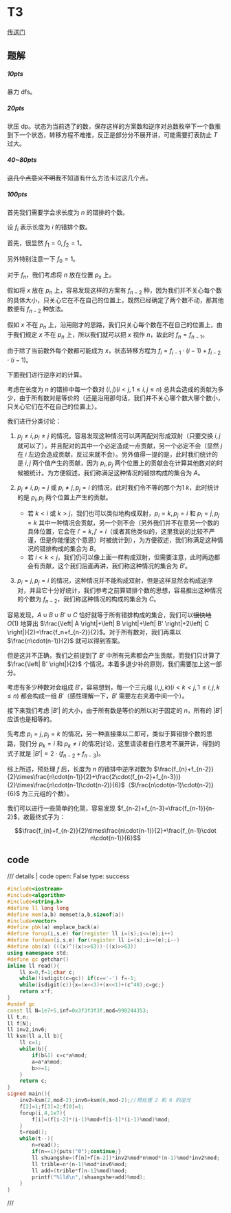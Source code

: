 # T3
[传送门](https://local.cwoi.com.cn:8443/contest/C0217/problem/C)


## 题解
##### 10pts

暴力 dfs。

##### 20pts

状压 dp。状态为当前选了的数，保存这样的方案数和逆序对总数枚举下一个数推到下一个状态，转移方程不难推，反正是部分分不展开讲，可能需要打表防止 $T$ 过大。

##### 40~80pts

~~这几个点意义不明~~我不知道有什么方法卡过这几个点。

##### 100pts

首先我们需要学会求长度为 $n$ 的错排的个数。

设 $f_i$ 表示长度为 $i$ 的错排个数。

首先，很显然 $f_1=0,f_2=1$。

另外特别注意一下 $f_0=1$。

对于 $f_n$，我们考虑将 $n$ 放在位置 $p_x$ 上。

假如将 $x$ 放在 $p_n$ 上，容易发现这样的方案有 $f_{n-2}$ 种，因为我们并不关心每个数的具体大小，只关心它在不在自己的位置上，既然已经确定了两个数不动，那其他数便有 $f_{n-2}$ 种放法。

假如 $x$ 不在 $p_n$ 上，沿用刚才的思路，我们只关心每个数在不在自己的位置上，由于我们规定 $x$ 不在 $p_n$ 上，所以我们就可以把 $x$ 视作 $n$，故此时 $f_n=f_{n-1}$。

由于除了当前数外每个数都可能成为 $x$，状态转移方程为 $f_i=f_{i-1}\cdot(i-1)+f_{i-2}\cdot(i-1)$。

下面我们进行逆序对的计算。

考虑在长度为 $n$ 的错排中每一个数对 $(i,j)(i<j,1 \le i,j \le n)$ 总共会造成的贡献为多少，由于所有数对是等价的（还是沿用那句话，我们并不关心哪个数大哪个数小，只关心它们在不在自己的位置上）。

我们进行分类讨论：
1. $p_j\ne i,p_i \ne j$ 的情况。容易发现这种情况可以两两配对形成双射（只要交换 $i,j$ 就可以了），并且配对的其中一个必定造成一点贡献，另一个必定不会（显然 $j$ 在 $i$ 左边会造成贡献，反过来就不会）。另外值得一提的是，此时我们统计的是 $i,j$ 两个值产生的贡献，因为 $p_i,p_j$ 两个位置上的贡献会在计算其他数对的时候被统计。为方便叙述，我们称满足这种情况的错排构成的集合为 $A$。

1. $p_j \ne i,p_i = j$ 或 $p_i \ne j,p_j = i$ 的情况，此时我们令不等的那个为1 $k$，此时统计的是 $p_i,p_j$ 两个位置上产生的贡献。
	- 若 $k<i$ 或 $k>j$，我们也可以类似地构成双射，$p_i=k,p_j=i$ 和 $p_i=j,p_j=k$ 其中一种情况会贡献，另一个则不会（另外我们并不在意另一个数的具体位置，它会在 $i'=k,j'=i$（或者其他类似的，这里我说的比较不严谨，但是你能懂这个意思）时被统计到），为方便叙述，我们称满足这种情况的错排构成的集合为 $B$。
   - 若 $i < k < j$，我们仍可以像上面一样构成双射，但需要注意，此时两边都会有贡献，这个我们后面再讲，我们称这种情况的集合为 $B'$。
1. $p_i=j,p_j=i$ 的情况，这种情况并不能构成双射，但是这样显然会构成逆序对，并且它十分好统计，我们参考之前算错排个数的思想，容易推出这种情况的个数为 $f_{n-2}$，我们称这种情况的构成的集合为 $C$。

容易发现，$A \cup B \cup B' \cup C$ 恰好就等于所有错排构成的集合，我们可以~~很快地~~ $O(1)$ 地算出 $\frac{\left| A \right|+\left| B \right|+\left| B' \right|+2\left| C \right|}{2}=\frac{f_n+f_{n-2}}{2}$。对于所有数对，我们再乘以 $\frac{n\cdot(n-1)}{2}$ 就可以得到答案。

但是这并不正确，我们之前提到了 $B'$ 中所有元素都会产生贡献，而我们只计算了 $\frac{\left| B' \right|}{2}$ 个情况，本着多退少补的原则，我们需要加上这一部分。

考虑有多少种数对会组成 $B'$，容易想到，每一个三元组 $(i,j,k)(i < k < j ,1 \le i,j,k \le n)$ 都会构成一组 $B'$（感性理解一下，$B'$ 需要左右夹着中间一个）。

接下来我们考虑 $\left| B' \right|$ 的大小，由于所有数是等价的所以对于固定的 $n$，所有的 $\left| B' \right|$ 应该也是相等的。

先考虑 $p_i=j,p_j=k$ 的情况，另一种直接乘以二即可，类似于算错排个数的思路，我们分 $p_k=i$ 和 $p_k \ne i$ 的情况讨论，这里请读者自行思考不展开讲，得到的式子就是 $\left| B' \right| = 2 \cdot(f_{n-2}+f_{n-3})$。

综上所述，预处理 $f$ 后，长度为 $n$ 的错排中逆序对数为 $\frac{f_{n}+f_{n-2}}{2}\times\frac{n\cdot(n-1)}{2}+\frac{2\cdot(f_{n-2}+f_{n-3})}{2}\times\frac{n\cdot(n-1)\cdot(n-2)}{6}$（$\frac{n\cdot(n-1)\cdot(n-2)}{6}$ 为三元组的个数）。

我们可以进行一些简单的化简，容易发现 $f_{n-2}+f_{n-3}=\frac{f_{n-1}}{n-2}$，故最终式子为：

$$\frac{f_{n}+f_{n-2}}{2}\times\frac{n\cdot(n-1)}{2}+\frac{f_{n-1}\cdot n\cdot(n-1)}{6}$$

## code

/// details | code
    open: False
    type: success
```cpp
#include<iostream>
#include<algorithm>
#include<string.h>
#define ll long long
#define mem(a,b) memset(a,b,sizeof(a))
#include<vector>
#define pbk(a) emplace_back(a)
#define forup(i,s,e) for(register ll i=(s);i<=(e);i++)
#define fordown(i,s,e) for(register ll i=(s);i>=(e);i--)
#define abs(x) (((x)^((x)>>63))-((x)>>63))
using namespace std;
#define gc getchar()
inline ll read(){
    ll x=0,f=1;char c;
    while(!isdigit(c=gc)) if(c=='-') f=-1;
    while(isdigit(c)){x=(x<<3)+(x<<1)+(c^48);c=gc;}
    return x*f;
}
#undef gc
const ll N=1e7+5,inf=0x3f3f3f3f,mod=998244353;
ll t,n;
ll f[N];
ll inv2,inv6;
ll ksm(ll a,ll b){
	ll c=1;
	while(b){
		if(b&1) c=c*a%mod;
		a=a*a%mod;
		b>>=1;
	}
	return c;
}
signed main(){
	inv2=ksm(2,mod-2);inv6=ksm(6,mod-2);//预处理 2 和 6 的逆元
	f[2]=1;f[3]=2;f[0]=1;
	forup(i,4,1e7){
		f[i]=(f[i-2]*(i-1)%mod+f[i-1]*(i-1)%mod)%mod;
	}
	t=read();
	while(t--){
		n=read();
		if(n==1){puts("0");continue;}
		ll shuangshe=(f[n]+f[n-2])*inv2%mod*n%mod*(n-1)%mod*inv2%mod;
		ll trible=n*(n-1)%mod*inv6%mod;
		ll add=(trible*f[n-1]%mod)%mod;
		printf("%lld\n",(shuangshe+add)%mod);
	}
}
```
///